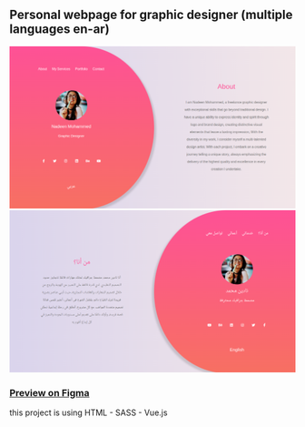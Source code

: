 ## Personal webpage for graphic designer (multiple languages en-ar)

![Preview](preview-en.png)
![Preview](preview-ar.png)

### [Preview on Figma](https://www.figma.com/community/file/1090519574420411612/website-event-ticketing)

this project is using HTML - SASS - Vue.js
